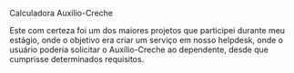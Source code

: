 Calculadora Auxilio-Creche

Este com certeza foi um dos maiores projetos que participei durante meu estágio, onde o objetivo era criar um serviço em nosso helpdesk, onde o usuário poderia solicitar o Auxílio-Creche ao dependente, desde que cumprisse determinados requisitos.
